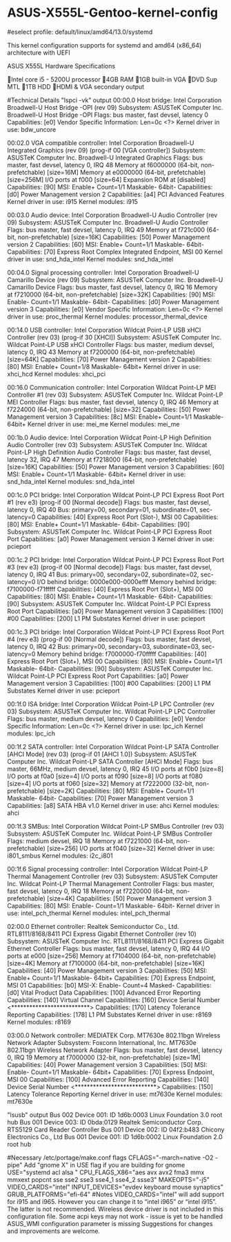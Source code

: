 # ASUS-X555L-Gentoo-kernel-config

#eselect profile: default/linux/amd64/13.0/systemd

This kernel configuration supports for systemd and amd64 (x86_64) architecture with UEFI

ASUS X555L Hardware Specifications

Intel core i5 - 5200U processor
4GB RAM
1GB built-in VGA
DVD Sup MTL
1TB HDD
HDMI & VGA secondary output

#Technical Details
"lspci -vk" output
00:00.0 Host bridge: Intel Corporation Broadwell-U Host Bridge -OPI (rev 09)
	Subsystem: ASUSTeK Computer Inc. Broadwell-U Host Bridge -OPI
	Flags: bus master, fast devsel, latency 0
	Capabilities: [e0] Vendor Specific Information: Len=0c <?>
	Kernel driver in use: bdw_uncore

00:02.0 VGA compatible controller: Intel Corporation Broadwell-U Integrated Graphics (rev 09) (prog-if 00 [VGA controller])
	Subsystem: ASUSTeK Computer Inc. Broadwell-U Integrated Graphics
	Flags: bus master, fast devsel, latency 0, IRQ 48
	Memory at f6000000 (64-bit, non-prefetchable) [size=16M]
	Memory at e0000000 (64-bit, prefetchable) [size=256M]
	I/O ports at f000 [size=64]
	Expansion ROM at <unassigned> [disabled]
	Capabilities: [90] MSI: Enable+ Count=1/1 Maskable- 64bit-
	Capabilities: [d0] Power Management version 2
	Capabilities: [a4] PCI Advanced Features
	Kernel driver in use: i915
	Kernel modules: i915

00:03.0 Audio device: Intel Corporation Broadwell-U Audio Controller (rev 09)
	Subsystem: ASUSTeK Computer Inc. Broadwell-U Audio Controller
	Flags: bus master, fast devsel, latency 0, IRQ 49
	Memory at f721c000 (64-bit, non-prefetchable) [size=16K]
	Capabilities: [50] Power Management version 2
	Capabilities: [60] MSI: Enable+ Count=1/1 Maskable- 64bit-
	Capabilities: [70] Express Root Complex Integrated Endpoint, MSI 00
	Kernel driver in use: snd_hda_intel
	Kernel modules: snd_hda_intel

00:04.0 Signal processing controller: Intel Corporation Broadwell-U Camarillo Device (rev 09)
	Subsystem: ASUSTeK Computer Inc. Broadwell-U Camarillo Device
	Flags: bus master, fast devsel, latency 0, IRQ 16
	Memory at f7210000 (64-bit, non-prefetchable) [size=32K]
	Capabilities: [90] MSI: Enable- Count=1/1 Maskable- 64bit-
	Capabilities: [d0] Power Management version 3
	Capabilities: [e0] Vendor Specific Information: Len=0c <?>
	Kernel driver in use: proc_thermal
	Kernel modules: processor_thermal_device

00:14.0 USB controller: Intel Corporation Wildcat Point-LP USB xHCI Controller (rev 03) (prog-if 30 [XHCI])
	Subsystem: ASUSTeK Computer Inc. Wildcat Point-LP USB xHCI Controller
	Flags: bus master, medium devsel, latency 0, IRQ 43
	Memory at f7200000 (64-bit, non-prefetchable) [size=64K]
	Capabilities: [70] Power Management version 2
	Capabilities: [80] MSI: Enable+ Count=1/8 Maskable- 64bit+
	Kernel driver in use: xhci_hcd
	Kernel modules: xhci_pci

00:16.0 Communication controller: Intel Corporation Wildcat Point-LP MEI Controller #1 (rev 03)
	Subsystem: ASUSTeK Computer Inc. Wildcat Point-LP MEI Controller
	Flags: bus master, fast devsel, latency 0, IRQ 46
	Memory at f7224000 (64-bit, non-prefetchable) [size=32]
	Capabilities: [50] Power Management version 3
	Capabilities: [8c] MSI: Enable+ Count=1/1 Maskable- 64bit+
	Kernel driver in use: mei_me
	Kernel modules: mei_me

00:1b.0 Audio device: Intel Corporation Wildcat Point-LP High Definition Audio Controller (rev 03)
	Subsystem: ASUSTeK Computer Inc. Wildcat Point-LP High Definition Audio Controller
	Flags: bus master, fast devsel, latency 32, IRQ 47
	Memory at f7218000 (64-bit, non-prefetchable) [size=16K]
	Capabilities: [50] Power Management version 3
	Capabilities: [60] MSI: Enable+ Count=1/1 Maskable- 64bit+
	Kernel driver in use: snd_hda_intel
	Kernel modules: snd_hda_intel

00:1c.0 PCI bridge: Intel Corporation Wildcat Point-LP PCI Express Root Port #1 (rev e3) (prog-if 00 [Normal decode])
	Flags: bus master, fast devsel, latency 0, IRQ 40
	Bus: primary=00, secondary=01, subordinate=01, sec-latency=0
	Capabilities: [40] Express Root Port (Slot-), MSI 00
	Capabilities: [80] MSI: Enable+ Count=1/1 Maskable- 64bit-
	Capabilities: [90] Subsystem: ASUSTeK Computer Inc. Wildcat Point-LP PCI Express Root Port
	Capabilities: [a0] Power Management version 3
	Kernel driver in use: pcieport

00:1c.2 PCI bridge: Intel Corporation Wildcat Point-LP PCI Express Root Port #3 (rev e3) (prog-if 00 [Normal decode])
	Flags: bus master, fast devsel, latency 0, IRQ 41
	Bus: primary=00, secondary=02, subordinate=02, sec-latency=0
	I/O behind bridge: 0000e000-0000efff
	Memory behind bridge: f7100000-f71fffff
	Capabilities: [40] Express Root Port (Slot+), MSI 00
	Capabilities: [80] MSI: Enable+ Count=1/1 Maskable- 64bit-
	Capabilities: [90] Subsystem: ASUSTeK Computer Inc. Wildcat Point-LP PCI Express Root Port
	Capabilities: [a0] Power Management version 3
	Capabilities: [100] #00
	Capabilities: [200] L1 PM Substates
	Kernel driver in use: pcieport

00:1c.3 PCI bridge: Intel Corporation Wildcat Point-LP PCI Express Root Port #4 (rev e3) (prog-if 00 [Normal decode])
	Flags: bus master, fast devsel, latency 0, IRQ 42
	Bus: primary=00, secondary=03, subordinate=03, sec-latency=0
	Memory behind bridge: f7000000-f70fffff
	Capabilities: [40] Express Root Port (Slot+), MSI 00
	Capabilities: [80] MSI: Enable+ Count=1/1 Maskable- 64bit-
	Capabilities: [90] Subsystem: ASUSTeK Computer Inc. Wildcat Point-LP PCI Express Root Port
	Capabilities: [a0] Power Management version 3
	Capabilities: [100] #00
	Capabilities: [200] L1 PM Substates
	Kernel driver in use: pcieport

00:1f.0 ISA bridge: Intel Corporation Wildcat Point-LP LPC Controller (rev 03)
	Subsystem: ASUSTeK Computer Inc. Wildcat Point-LP LPC Controller
	Flags: bus master, medium devsel, latency 0
	Capabilities: [e0] Vendor Specific Information: Len=0c <?>
	Kernel driver in use: lpc_ich
	Kernel modules: lpc_ich

00:1f.2 SATA controller: Intel Corporation Wildcat Point-LP SATA Controller [AHCI Mode] (rev 03) (prog-if 01 [AHCI 1.0])
	Subsystem: ASUSTeK Computer Inc. Wildcat Point-LP SATA Controller [AHCI Mode]
	Flags: bus master, 66MHz, medium devsel, latency 0, IRQ 45
	I/O ports at f0b0 [size=8]
	I/O ports at f0a0 [size=4]
	I/O ports at f090 [size=8]
	I/O ports at f080 [size=4]
	I/O ports at f060 [size=32]
	Memory at f7222000 (32-bit, non-prefetchable) [size=2K]
	Capabilities: [80] MSI: Enable+ Count=1/1 Maskable- 64bit-
	Capabilities: [70] Power Management version 3
	Capabilities: [a8] SATA HBA v1.0
	Kernel driver in use: ahci
	Kernel modules: ahci

00:1f.3 SMBus: Intel Corporation Wildcat Point-LP SMBus Controller (rev 03)
	Subsystem: ASUSTeK Computer Inc. Wildcat Point-LP SMBus Controller
	Flags: medium devsel, IRQ 18
	Memory at f7221000 (64-bit, non-prefetchable) [size=256]
	I/O ports at f040 [size=32]
	Kernel driver in use: i801_smbus
	Kernel modules: i2c_i801

00:1f.6 Signal processing controller: Intel Corporation Wildcat Point-LP Thermal Management Controller (rev 03)
	Subsystem: ASUSTeK Computer Inc. Wildcat Point-LP Thermal Management Controller
	Flags: bus master, fast devsel, latency 0, IRQ 18
	Memory at f7220000 (64-bit, non-prefetchable) [size=4K]
	Capabilities: [50] Power Management version 3
	Capabilities: [80] MSI: Enable- Count=1/1 Maskable- 64bit-
	Kernel driver in use: intel_pch_thermal
	Kernel modules: intel_pch_thermal

02:00.0 Ethernet controller: Realtek Semiconductor Co., Ltd. RTL8111/8168/8411 PCI Express Gigabit Ethernet Controller (rev 10)
	Subsystem: ASUSTeK Computer Inc. RTL8111/8168/8411 PCI Express Gigabit Ethernet Controller
	Flags: bus master, fast devsel, latency 0, IRQ 44
	I/O ports at e000 [size=256]
	Memory at f7104000 (64-bit, non-prefetchable) [size=4K]
	Memory at f7100000 (64-bit, non-prefetchable) [size=16K]
	Capabilities: [40] Power Management version 3
	Capabilities: [50] MSI: Enable+ Count=1/1 Maskable- 64bit+
	Capabilities: [70] Express Endpoint, MSI 01
	Capabilities: [b0] MSI-X: Enable- Count=4 Masked-
	Capabilities: [d0] Vital Product Data
	Capabilities: [100] Advanced Error Reporting
	Capabilities: [140] Virtual Channel
	Capabilities: [160] Device Serial Number <**************************>
	Capabilities: [170] Latency Tolerance Reporting
	Capabilities: [178] L1 PM Substates
	Kernel driver in use: r8169
	Kernel modules: r8169

03:00.0 Network controller: MEDIATEK Corp. MT7630e 802.11bgn Wireless Network Adapter
	Subsystem: Foxconn International, Inc. MT7630e 802.11bgn Wireless Network Adapter
	Flags: bus master, fast devsel, latency 0, IRQ 19
	Memory at f7000000 (32-bit, non-prefetchable) [size=1M]
	Capabilities: [40] Power Management version 3
	Capabilities: [50] MSI: Enable- Count=1/1 Maskable- 64bit+
	Capabilities: [70] Express Endpoint, MSI 00
	Capabilities: [100] Advanced Error Reporting
	Capabilities: [140] Device Serial Number <***************************>
	Capabilities: [150] Latency Tolerance Reporting
	Kernel driver in use: mt7630e
	Kernel modules: mt7630e

"lsusb" output
Bus 002 Device 001: ID 1d6b:0003 Linux Foundation 3.0 root hub
Bus 001 Device 003: ID 0bda:0129 Realtek Semiconductor Corp. RTS5129 Card Reader Controller
Bus 001 Device 002: ID 04f2:b483 Chicony Electronics Co., Ltd 
Bus 001 Device 001: ID 1d6b:0002 Linux Foundation 2.0 root hub

#Necessary /etc/portage/make.conf flags
CFLAGS="-march=native -O2 -pipe"
Add "gnome X" in USE flag if you are building for gnome
USE="systemd acl alsa "
CPU_FLAGS_X86="aes avx avx2 fma3 mmx mmxext popcnt sse sse2 sse3 sse4_1 sse4_2 ssse3"
MAKEOPTS="-j5"
VIDEO_CARDS="intel"
INPUT_DEVICES="evdev keyboard mouse synaptics"
GRUB_PLATFORMS="efi-64"
#Notes
VIDEO_CARDS=”intel” will add support for i915 and i965. However you can change it to “intel i965” or “intel i915”. The latter is not recommended.
Wireless device driver is not included in this configuration file.
Some acpi keys may not work - issue is yet to be handled
ASUS_WMI configuration parameter is missing
Suggestions for changes and improvements are welcome.

